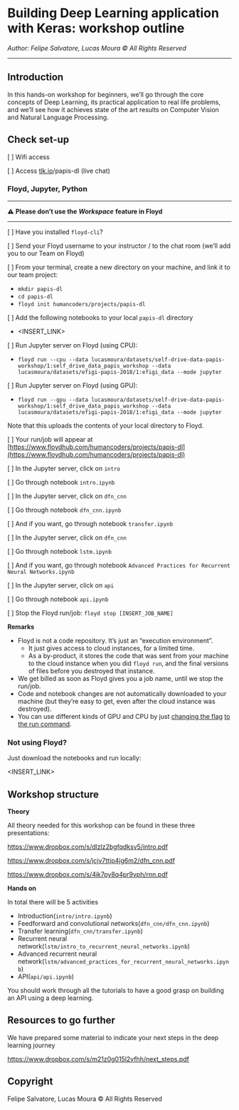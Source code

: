 # Building Deep Learning application with Keras: workshop outline

*Author: Felipe Salvatore, Lucas Moura © All Rights Reserved*

----------
## Introduction

In this hands-on workshop for beginners, we’ll go through the core concepts of Deep Learning, its practical application to real life problems, and we’ll see how it achieves state of the art results on Computer Vision and Natural Language Processing. 

## Check set-up
[ ] Wifi access

[ ] Access [tlk.io](http://tlk.io/ml-humancoders)/papis-dl (live chat)

### Floyd, Jupyter, Python

----------

⚠️ **Please don’t use the** ***Workspace*** **feature in Floyd**

----------
[ ] Have you installed `floyd-cli`?

[ ] Send your Floyd username to your instructor / to the chat room (we’ll add you to our Team on Floyd)

[ ] From your terminal, create a new directory on your machine, and link it to our team project:
- `mkdir papis-dl`
- `cd papis-dl`
- `floyd init humancoders/projects/papis-dl`
    
[ ] Add the following notebooks to your local `papis-dl` directory
- <INSERT_LINK>

[ ] Run Jupyter server on Floyd (using CPU):

- `floyd run --cpu --data lucasmoura/datasets/self-drive-data-papis-workshop/1:self_drive_data_papis_workshop --data lucasmoura/datasets/efigi-papis-2018/1:efigi_data --mode jupyter`

[ ] Run Jupyter server on Floyd (using GPU):

- `floyd run --gpu --data lucasmoura/datasets/self-drive-data-papis-workshop/1:self_drive_data_papis_workshop --data lucasmoura/datasets/efigi-papis-2018/1:efigi_data --mode jupyter`

Note that this uploads the contents of your local directory to Floyd.

[ ] Your run/job will appear at [https://www.floydhub.com/humancoders/projects/papis-dl](https://www.floydhub.com/humancoders/projects/papis-dl)

[ ] In the Jupyter server, click on `intro`

[ ] Go through notebook `intro.ipynb`

[ ] In the Jupyter server, click on `dfn_cnn`

[ ] Go through notebook `dfn_cnn.ipynb`

[ ] And if you want, go through notebook `transfer.ipynb`

[ ] In the Jupyter server, click on `dfn_cnn`

[ ] Go through notebook `lstm.ipynb`

[ ] And if you want, go through notebook `Advanced Practices for Recurrent Neural Networks.ipynb`

[ ] In the Jupyter server, click on `api`

[ ] Go through notebook `api.ipynb`

[ ] Stop the Floyd run/job: `floyd stop [INSERT_JOB_NAME]`

**Remarks**

- Floyd is not a code repository. It’s just an “execution environment”.
  - It just gives access to cloud instances, for a limited time.
  - As a by-product, it stores the code that was sent from your machine to the cloud instance when you did `floyd run`, and the final versions of files before you destroyed that instance.
- We get billed as soon as Floyd gives you a job name, until we stop the run/job.
- Code and notebook changes are not automatically downloaded to your machine (but they’re easy to get, even after the cloud instance was destroyed).
- You can use different kinds of GPU and CPU by just [changing the flag](https://docs.floydhub.com/guides/run_a_job/#instance-type) [to the run command](https://docs.floydhub.com/guides/run_a_job/#instance-type).

### Not using Floyd?

Just download the notebooks and run locally:

<INSERT_LINK>

## Workshop structure

**Theory**

All theory needed for this workshop can be found in these three presentations: 

https://www.dropbox.com/s/dlzlz2bgfqdksv5/intro.pdf

https://www.dropbox.com/s/jcjv7ttjp4jg6m2/dfn_cnn.pdf

https://www.dropbox.com/s/4ik7py8q4pr9vph/rnn.pdf

**Hands on**

In total there will be 5 activities

 - Introduction(`intro/intro.ipynb`)
 - Feedforward and convolutional networks(`dfn_cnn/dfn_cnn.ipynb`)
 - Transfer learning(`dfn_cnn/transfer.ipynb`)
 - Recurrent neural network(`lstm/intro_to_recurrent_neural_networks.ipynb`)
 - Advanced recurrent neural network(`lstm/advanced_practices_for_recurrent_neural_networks.ipynb`)
 - API(`api/api.ipynb`)

You should work through all the tutorials to have a good grasp on building an API using a deep learning.

## Resources to go further

We have prepared some material to indicate your next steps in the deep learning journey

https://www.dropbox.com/s/m21z0g015l2yfhh/next_steps.pdf

## Copyright

Felipe Salvatore, Lucas Moura  © All Rights Reserved


